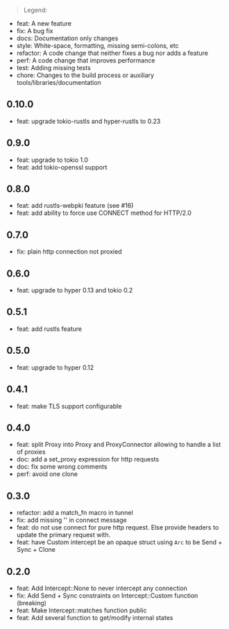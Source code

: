 > Legend:
  - feat: A new feature
  - fix: A bug fix
  - docs: Documentation only changes
  - style: White-space, formatting, missing semi-colons, etc
  - refactor: A code change that neither fixes a bug nor adds a feature
  - perf: A code change that improves performance
  - test: Adding missing tests
  - chore: Changes to the build process or auxiliary tools/libraries/documentation

## 0.10.0
- feat: upgrade tokio-rustls and hyper-rustls to 0.23

## 0.9.0
- feat: upgrade to tokio 1.0
- feat: add tokio-openssl support

## 0.8.0
- feat: add rustls-webpki feature (see #16)
- feat: add ability to force use CONNECT method for HTTP/2.0

## 0.7.0
- fix: plain http connection not proxied

## 0.6.0
- feat: upgrade to hyper 0.13 and tokio 0.2

## 0.5.1
- feat: add rustls feature

## 0.5.0
- feat: upgrade to hyper 0.12

## 0.4.1
- feat: make TLS support configurable

## 0.4.0
- feat: split Proxy into Proxy and ProxyConnector allowing to handle a list of proxies
- doc: add a set_proxy expression for http requests
- doc: fix some wrong comments
- perf: avoid one clone

## 0.3.0
- refactor: add a match_fn macro in tunnel
- fix: add missing '\' in connect message
- feat: do not use connect for pure http request. Else provide headers to update the primary request with.
- feat: have Custom intercept be an opaque struct using `Arc` to be Send + Sync + Clone

## 0.2.0
- feat: Add Intercept::None to never intercept any connection
- fix: Add Send + Sync constraints on Intercept::Custom function (breaking)
- feat: Make Intercept::matches function public
- feat: Add several function to get/modify internal states
